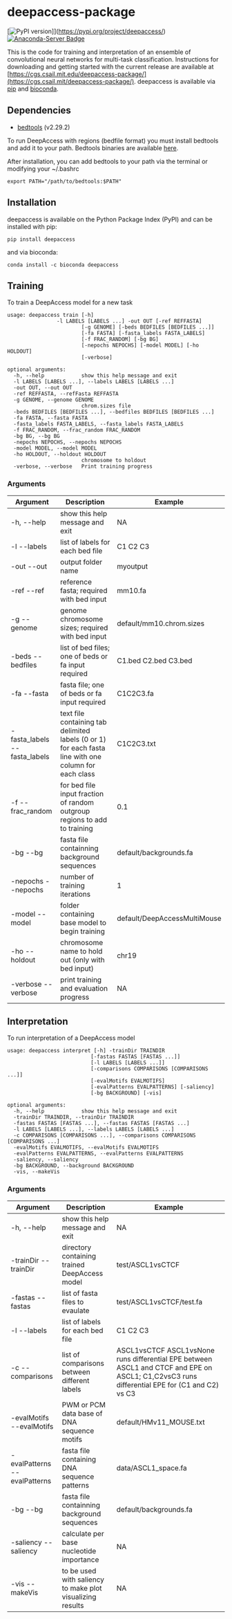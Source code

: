 # deepaccess-package
[![PyPI version](https://badge.fury.io/py/deepaccess.svg)]](https://pypi.org/project/deepaccess/)
[![Anaconda-Server Badge](https://anaconda.org/bioconda/deepaccess/badges/installer/conda.svg)](https://conda.anaconda.org/bioconda)

This is the code for training and interpretation of an ensemble of convolutional neural networks for multi-task classification. Instructions for downloading and getting started with the current release are available at [https://cgs.csail.mit.edu/deepaccess-package/](https://cgs.csail.mit/deepaccess-package/). deepaccess is available via [pip](https://pypi.org/project/pip/) and [bioconda](https://bioconda.github.io/).

## Dependencies
* [bedtools](https://bedtools.readthedocs.io/en/latest/) (v2.29.2)

To run DeepAccess with regions (bedfile format) you must install bedtools and add it to your path. Bedtools binaries are available [here](https://github.com/arq5x/bedtools2/releases).

After installation, you can add bedtools to your path via the terminal or modifying your ~/.bashrc
```
export PATH="/path/to/bedtools:$PATH"
```

## Installation
deepaccess is available on the Python Package Index (PyPI) and can be installed with pip:
```
pip install deepaccess
```
and via bioconda:
```
conda install -c bioconda deepaccess
```

## Training
To train a DeepAccess model for a new task
```
usage: deepaccess train [-h]
       		  	-l LABELS [LABELS ...] -out OUT [-ref REFFASTA]
                        [-g GENOME] [-beds BEDFILES [BEDFILES ...]]
                        [-fa FASTA] [-fasta_labels FASTA_LABELS]
                        [-f FRAC_RANDOM] [-bg BG]
                        [-nepochs NEPOCHS] [-model MODEL] [-ho HOLDOUT]
                        [-verbose]

optional arguments:
  -h, --help            show this help message and exit
  -l LABELS [LABELS ...], --labels LABELS [LABELS ...]
  -out OUT, --out OUT
  -ref REFFASTA, --refFasta REFFASTA
  -g GENOME, --genome GENOME
                        chrom.sizes file
  -beds BEDFILES [BEDFILES ...], --bedfiles BEDFILES [BEDFILES ...]
  -fa FASTA, --fasta FASTA
  -fasta_labels FASTA_LABELS, --fasta_labels FASTA_LABELS
  -f FRAC_RANDOM, --frac_random FRAC_RANDOM
  -bg BG, --bg BG
  -nepochs NEPOCHS, --nepochs NEPOCHS
  -model MODEL, --model MODEL
  -ho HOLDOUT, --holdout HOLDOUT
                        chromosome to holdout
  -verbose, --verbose   Print training progress
```
### Arguments
| Argument   | Description | Example |
| ---------  | ----------- | -------- |
| -h, --help | show this help message and exit | NA |
| -l --labels | list of labels for each bed file | C1 C2 C3 |
| -out --out  | output folder name | myoutput |
| -ref --ref  | reference fasta; required with bed input | mm10.fa |
| -g --genome | genome chromosome sizes; required with bed input | default/mm10.chrom.sizes |
| -beds --bedfiles | list of bed files; one of beds or fa input required | C1.bed C2.bed C3.bed |
| -fa --fasta | fasta file;  one of beds or fa input required | C1C2C3.fa |
| -fasta_labels --fasta_labels | text file containing tab delimited labels (0 or 1) for each fasta line with one column for each class | C1C2C3.txt |
| -f  --frac_random | for bed file input fraction of random outgroup regions to add to training | 0.1 |
| -bg --bg | fasta file containning background sequences | default/backgrounds.fa |
| -nepochs --nepochs | number of training iterations | 1 |
| -model --model | folder containing base model to begin training | default/DeepAccessMultiMouse |
| -ho --holdout | chromosome name to hold out (only with bed input) | chr19 |
| -verbose --verbose | print training and evaluation progress | NA |

## Interpretation
To run interpretation of a DeepAccess model
```
usage: deepaccess interpret [-h] -trainDir TRAINDIR
                           [-fastas FASTAS [FASTAS ...]]
                           [-l LABELS [LABELS ...]]
                           [-comparisons COMPARISONS [COMPARISONS ...]]
                           [-evalMotifs EVALMOTIFS]
                           [-evalPatterns EVALPATTERNS] [-saliency]
                           [-bg BACKGROUND] [-vis]

optional arguments:
  -h, --help            show this help message and exit
  -trainDir TRAINDIR, --trainDir TRAINDIR
  -fastas FASTAS [FASTAS ...], --fastas FASTAS [FASTAS ...]
  -l LABELS [LABELS ...], --labels LABELS [LABELS ...]
  -c COMPARISONS [COMPARISONS ...], --comparisons COMPARISONS [COMPARISONS ...]
  -evalMotifs EVALMOTIFS, --evalMotifs EVALMOTIFS
  -evalPatterns EVALPATTERNS, --evalPatterns EVALPATTERNS
  -saliency, --saliency
  -bg BACKGROUND, --background BACKGROUND
  -vis, --makeVis
```
### Arguments 
| Argument   | Description | Example |
| ---------  | ----------- | -------- |
| -h, --help | show this help message and exit | NA |
| -trainDir --trainDir | directory containing trained DeepAccess model | test/ASCL1vsCTCF |
| -fastas --fastas | list of fasta files to evaulate | test/ASCL1vsCTCF/test.fa |
| -l --labels | list of labels for each bed file | C1 C2 C3 |
| -c --comparisons | list of comparisons between different labels | ASCL1vsCTCF ASCL1vsNone runs differential EPE between ASCL1 and CTCF and EPE on ASCL1; C1,C2vsC3 runs differential EPE for (C1 and C2) vs C3 |
| -evalMotifs --evalMotifs | PWM or PCM data base of DNA sequence motifs | default/HMv11_MOUSE.txt |
| -evalPatterns --evalPatterns | fasta file containing DNA sequence patterns | data/ASCL1_space.fa |
| -bg --bg | fasta file containning background sequences | default/backgrounds.fa |
| -saliency --saliency | calculate per base nucleotide importance | NA |
| -vis --makeVis | to be used with saliency to make plot visualizing results | NA |
